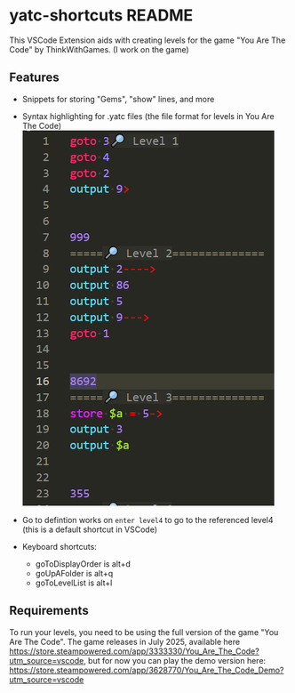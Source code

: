 # yatc-shortcuts README

This VSCode Extension aids with creating levels for the game "You Are The Code" by ThinkWithGames. (I work on the game)

## Features

* Snippets for storing "Gems", "show" lines, and more
* Syntax highlighting for .yatc files (the file format for levels in You Are The Code)
![feature X](images/highlighting_image.png)


* Go to defintion works on `enter level4` to go to the referenced level4 (this is a default shortcut in VSCode)
* Keyboard shortcuts:
    - goToDisplayOrder is alt+d
    - goUpAFolder is alt+q
    - goToLevelList is alt+l
    

## Requirements

To run your levels, you need to be using the full version of the game "You Are The Code". The game releases in July 2025, available here https://store.steampowered.com/app/3333330/You_Are_The_Code?utm_source=vscode, but for now you can play the demo version here: https://store.steampowered.com/app/3628770/You_Are_The_Code_Demo?utm_source=vscode
